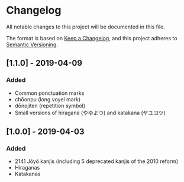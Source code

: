 # Changelog
All notable changes to this project will be documented in this file.

The format is based on [Keep a Changelog](https://keepachangelog.com/en/1.0.0/),
and this project adheres to [Semantic Versioning](https://semver.org/spec/v2.0.0.html).

## [1.1.0] - 2019-04-09
### Added
- Common ponctuation marks
- chōonpu (long voyel mark)
- dōnojiten (repetition symbol)
- Small versions of hiragana (やゆよつ) and katakana (ヤユヨツ)

## [1.0.0] - 2019-04-03
### Added
- 2141 Jōyō kanjis (including 5 deprecated kanjis of the 2010 reform)
- Hiraganas
- Katakanas
